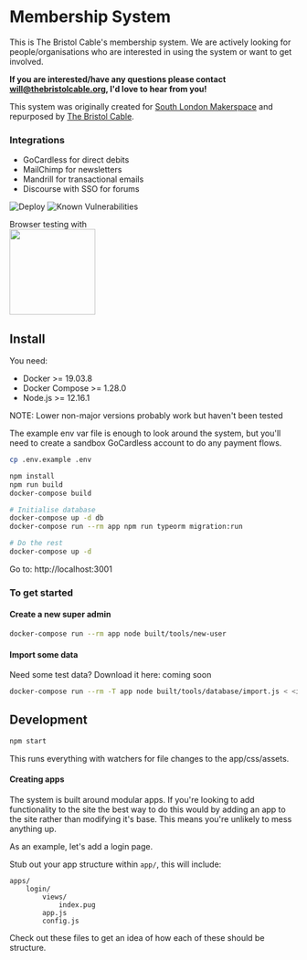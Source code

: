 # Membership System

This is The Bristol Cable's membership system. We are actively looking for
people/organisations who are interested in using the system or want to get
involved.

<b>If you are interested/have any questions please contact
will@thebristolcable.org, I'd love to hear from you!</b>

This system was originally created for
[South London Makerspace](http://southlondonmakerspace.org)
and repurposed by [The Bristol Cable](https://thebristolcable.org).

### Integrations

- GoCardless for direct debits
- MailChimp for newsletters
- Mandrill for transactional emails
- Discourse with SSO for forums

![Deploy](https://github.com/beabee-communityrm/beabee/workflows/Deploy/badge.svg)
![Known Vulnerabilities](https://snyk.io/test/github/beabee-communityrm/beabee/badge.svg?targetFile=package.json)

Browser testing with<br/>
<a href="https://www.browserstack.com/"><img src="https://user-images.githubusercontent.com/2084823/46341120-52388b00-c62f-11e8-8f41-270915ccc03b.png" width="150" /></a>

## Install

You need:

- Docker >= 19.03.8
- Docker Compose >= 1.28.0
- Node.js >= 12.16.1

NOTE: Lower non-major versions probably work but haven't been tested

The example env var file is enough to look around the system, but you'll need to
create a sandbox GoCardless account to do any payment flows.

```bash
cp .env.example .env

npm install
npm run build
docker-compose build

# Initialise database
docker-compose up -d db
docker-compose run --rm app npm run typeorm migration:run

# Do the rest
docker-compose up -d
```

Go to: http://localhost:3001

### To get started

#### Create a new super admin

```bash
docker-compose run --rm app node built/tools/new-user
```

#### Import some data

Need some test data? Download it here: coming soon

```bash
docker-compose run --rm -T app node built/tools/database/import.js < <import file>
```

## Development

```bash
npm start
```

This runs everything with watchers for file changes to the app/css/assets.

#### Creating apps

The system is built around modular apps. If you're looking to add functionality
to the site the best way to do this would by adding an app to the site rather
than modifying it's base. This means you're unlikely to mess anything up.

As an example, let's add a login page.

Stub out your app structure within `app/`, this will include:

```
apps/
	login/
		views/
			index.pug
		app.js
		config.js
```

Check out these files to get an idea of how each of these should be structure.
